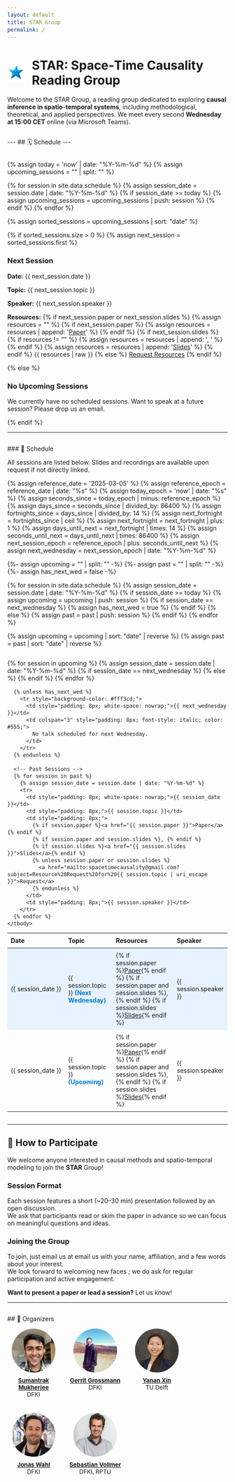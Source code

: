 ```yaml
---
layout: default
title: STAR Group
permalink: /
---
```


<h1 style="display: flex; align-items: center; gap: 0.5em;">
  <img src="/assets/img/STAR.png" alt="STAR Logo" style="height: 1.5em;">
  <span>
    <strong>STAR</strong>: 
    <span class="text-primary">S</span>pace&#8209;<span class="text-primary">T</span>ime 
    C<span class="text-primary">a</span>usality 
    <span class="text-primary">R</span>eading Group
  </span>
</h1>


Welcome to the STAR Group, a reading group dedicated to exploring **causal inference in spatio-temporal systems**, including methodological, theoretical, and applied perspectives. We meet every second **Wednesday at 15:00 CET** online (via Microsoft Teams). 

<div style="margin-top: 2em;"></div>
---
## 🗓️ Schedule
---
<div style="margin-top: 2em;"></div>

{% assign today = 'now' | date: "%Y-%m-%d" %}
{% assign upcoming_sessions = "" | split: "" %}

{% for session in site.data.schedule %}
  {% assign session_date = session.date | date: "%Y-%m-%d" %}
  {% if session_date >= today %}
    {% assign upcoming_sessions = upcoming_sessions | push: session %}
  {% endif %}
{% endfor %}

{% assign sorted_sessions = upcoming_sessions | sort: "date" %}

{% if sorted_sessions.size > 0 %}
  {% assign next_session = sorted_sessions.first %}
  <div class="next-session">
  <h3>Next Session</h3>
  <p><strong>Date:</strong> {{ next_session.date }}</p>
  <p><strong>Topic:</strong> {{ next_session.topic }}</p>
  <p><strong>Speaker:</strong> {{ next_session.speaker }}</p>
  <p><strong>Resources:</strong>
  {% if next_session.paper or next_session.slides %}
    {% assign resources = "" %}
    {% if next_session.paper %}
      {% assign resources = resources | append: '<a href="' | append: next_session.paper | append: '">Paper</a>' %}
    {% endif %}
    {% if next_session.slides %}
      {% if resources != "" %}
        {% assign resources = resources | append: ', ' %}
      {% endif %}
      {% assign resources = resources | append: '<a href="' | append: next_session.slides | append: '">Slides</a>' %}
    {% endif %}
    {{ resources | raw }}
  {% else %}
    <a href="mailto:spacetimecausality@gmail.com?subject=Resource%20Request%20for%20{{ next_session.topic | uri_escape }}">Request Resources</a>
  {% endif %}
</p>
  </div>
{% else %}
  <div class="no-session">
    <h3>No Upcoming Sessions</h3>
    <p>
      We currently have no scheduled sessions. Want to speak at a future session? Please drop us an email.
    </p>
  </div>
{% endif %}

---
<!-- <div style="margin-top: 2em;"></div>
### 🔙 Previous Session

<p>All past sessions are listed below. Slides and recordings are available upon request if not directly linked.</p>

{% assign today = 'now' | date: "%Y-%m-%d" %}
{% assign past_sessions = "" | split: "" %}

{% for session in site.data.schedule %}
  {% assign session_date = session.date | date: "%Y-%m-%d" %}
  {% if session_date < today %}
    {% assign past_sessions = past_sessions | push: session %}
  {% endif %}
{% endfor %}

{% assign sorted_sessions = past_sessions | sort: "date" | reverse %}

<div style="overflow-x:auto; margin-top: 2em;">
  <table style="width: 100%; border-collapse: collapse;">
    <thead>
      <tr>
        <th style="text-align: left; padding: 8px; white-space: nowrap;">Date</th>
        <th style="text-align: left; padding: 8px;">Topic</th>
        <th style="text-align: left; padding: 8px;">Resources</th>
        <th style="text-align: left; padding: 8px;">Speaker</th>
      </tr>
    </thead>
    <tbody>
      {% for session in sorted_sessions %}
        <tr>
          <td style="padding: 8px; white-space: nowrap;">{{ session.date }}</td>
          <td style="padding: 8px;">{{ session.topic }}</td>
          <td style="padding: 8px;">
            {% assign resources = "" %}
            {% if session.paper %}
              {% assign resources = resources | append: '<a href="' | append: session.paper | append: '">Paper</a>' %}
            {% endif %}
            {% if session.slides %}
              {% if resources != "" %}
                {% assign resources = resources | append: ', ' %}
              {% endif %}
              {% assign resources = resources | append: '<a href="' | append: session.slides | append: '">Slides</a>' %}
            {% endif %}
            {% if resources != "" %}
              {{ resources | raw }}
            {% else %}
              <a href="mailto:spacetimecausality@gmail.com?subject=Resource%20Request%20for%20{{ session.topic | uri_escape }}">Request</a>
            {% endif %}
          </td>
          <td style="padding: 8px;">{{ session.speaker }}</td>
        </tr>
      {% endfor %}
    </tbody>
  </table>
</div> -->
<div style="margin-top: 2em;"></div>
### 📅 Schedule

<p>All sessions are listed below. Slides and recordings are available upon request if not directly linked.</p>

{% assign reference_date = '2025-03-05' %}
{% assign reference_epoch = reference_date | date: "%s" %}
{% assign today_epoch = 'now' | date: "%s" %}
{% assign seconds_since = today_epoch | minus: reference_epoch %}
{% assign days_since = seconds_since | divided_by: 86400 %}
{% assign fortnights_since = days_since | divided_by: 14 %}
{% assign next_fortnight = fortnights_since | ceil %}
{% assign next_fortnight = next_fortnight | plus: 1 %}
{% assign days_until_next = next_fortnight | times: 14 %}
{% assign seconds_until_next = days_until_next | times: 86400 %}
{% assign next_session_epoch = reference_epoch | plus: seconds_until_next %}
{% assign next_wednesday = next_session_epoch | date: "%Y-%m-%d" %}


{%- assign upcoming = "" | split: "" -%}
{%- assign past = "" | split: "" -%}
{%- assign has_next_wed = false -%}

{% for session in site.data.schedule %}
  {% assign session_date = session.date | date: "%Y-%m-%d" %}
  {% if session_date >= today %}
    {% assign upcoming = upcoming | push: session %}
    {% if session_date == next_wednesday %}
      {% assign has_next_wed = true %}
    {% endif %}
  {% else %}
    {% assign past = past | push: session %}
  {% endif %}
{% endfor %}

{% assign upcoming = upcoming | sort: "date" | reverse %}
{% assign past = past | sort: "date" | reverse %}

<div style="overflow-x:auto; margin-top: 2em;">
  <table style="width: 100%; border-collapse: collapse;">
    <thead>
      <tr>
        <th style="text-align: left; padding: 8px;">Date</th>
        <th style="text-align: left; padding: 8px;">Topic</th>
        <th style="text-align: left; padding: 8px;">Resources</th>
        <th style="text-align: left; padding: 8px;">Speaker</th>
      </tr>
    </thead>
    <tbody>
      <!-- Upcoming Sessions -->
      {% for session in upcoming %}
        {% assign session_date = session.date | date: "%Y-%m-%d" %}
        {% if session_date == next_wednesday %}
          <!-- Inject Highlighted Next Wednesday Row -->
          <tr style="background-color: #e6f2ff;">
            <td style="padding: 8px; white-space: nowrap;">{{ session_date }}</td>
            <td style="padding: 8px;">
              {{ session.topic }}
              <span style="color: #007acc; font-weight: bold;">(Next Wednesday)</span>
            </td>
            <td style="padding: 8px;">
              {% if session.paper %}<a href="{{ session.paper }}">Paper</a>{% endif %}
              {% if session.paper and session.slides %}, {% endif %}
              {% if session.slides %}<a href="{{ session.slides }}">Slides</a>{% endif %}
            </td>
            <td style="padding: 8px;">{{ session.speaker }}</td>
          </tr>
        {% else %}
          <tr>
            <td style="padding: 8px; white-space: nowrap;">{{ session_date }}</td>
            <td style="padding: 8px;">
              {{ session.topic }}
              <span style="color: #007acc; font-weight: bold;">(Upcoming)</span>
            </td>
            <td style="padding: 8px;">
              {% if session.paper %}<a href="{{ session.paper }}">Paper</a>{% endif %}
              {% if session.paper and session.slides %}, {% endif %}
              {% if session.slides %}<a href="{{ session.slides }}">Slides</a>{% endif %}
            </td>
            <td style="padding: 8px;">{{ session.speaker }}</td>
          </tr>
        {% endif %}
      {% endfor %}

      {% unless has_next_wed %}
        <tr style="background-color: #fff3cd;">
          <td style="padding: 8px; white-space: nowrap;">{{ next_wednesday }}</td>
          <td colspan="3" style="padding: 8px; font-style: italic; color: #555;">
            No talk scheduled for next Wednesday.
          </td>
        </tr>
      {% endunless %}

      <!-- Past Sessions -->
      {% for session in past %}
        {% assign session_date = session.date | date: "%Y-%m-%d" %}
        <tr>
          <td style="padding: 8px; white-space: nowrap;">{{ session_date }}</td>
          <td style="padding: 8px;">{{ session.topic }}</td>
          <td style="padding: 8px;">
            {% if session.paper %}<a href="{{ session.paper }}">Paper</a>{% endif %}
            {% if session.paper and session.slides %}, {% endif %}
            {% if session.slides %}<a href="{{ session.slides }}">Slides</a>{% endif %}
            {% unless session.paper or session.slides %}
              <a href="mailto:spacetimecausality@gmail.com?subject=Resource%20Request%20for%20{{ session.topic | uri_escape }}">Request</a>
            {% endunless %}
          </td>
          <td style="padding: 8px;">{{ session.speaker }}</td>
        </tr>
      {% endfor %}
    </tbody>
  </table>
</div>


<!-- ### Upcoming Planned Sessions


{% assign today = 'now' | date: "%Y-%m-%d" %}
{% assign future_sessions = "" | split: "" %}

{% for session in site.data.schedule %}
  {% assign session_date = session.date | date: "%Y-%m-%d" %}
  {% if session_date >= today %}
    {% assign future_sessions = future_sessions | push: session %}
  {% endif %}
{% endfor %}
---
{% assign sorted_future_sessions = future_sessions | sort: "date" %}

{% if sorted_future_sessions.size > 0 %}
  <div style="overflow-x:auto;">
  <table style="width: 100%; border-collapse: collapse;">
    <thead>
      <tr>
        <th style="text-align: left; padding: 8px; white-space: nowrap;">Date</th>
        <th style="text-align: left; padding: 8px;">Topic</th>
        <th style="text-align: left; padding: 8px;">Paper</th>
        <th style="text-align: left; padding: 8px;">Speaker</th>
      </tr>
    </thead>
    <tbody>
      {% for session in sorted_future_sessions %}
      <tr>
        <td style="padding: 8px; white-space: nowrap;">{{ session.date }}</td>
        <td style="padding: 8px;">{{ session.topic }}</td>
        <td style="padding: 8px;">
          {% if session.paper %}
            <a href="{{ session.paper }}">Paper</a>
          {% else %}
            N/A
          {% endif %}
        </td>
        <td style="padding: 8px;">{{ session.speaker }}</td>
      </tr>
      {% endfor %}
    </tbody>
  </table>
  </div>
{% else %}
  <p><em>No upcoming sessions planned yet.</em></p>
{% endif %} -->
 --- 
<div style="margin-top: 2em;"></div>

## 🙌 How to Participate

We welcome anyone interested in causal methods and spatio-temporal modeling to join the **STAR** Group!

### Session Format

Each session features a short (~20–30 min) presentation followed by an open discussion.  
We ask that participants read or skim the paper in advance so we can focus on meaningful questions and ideas.

### Joining the Group

To join, just email us at <span id="email-link">email us</span> with your name, affiliation, and a few words about your interest.<br>
We look forward to welcoming new faces ; we do ask for regular participation and active engagement.

<script>
  document.addEventListener("DOMContentLoaded", function () {
    const user = "spacetimecausality";
    const domain = "gmail.com";
    const email = `${user}@${domain}`;
    const strong = document.createElement("strong");
    strong.textContent = email;
    document.getElementById("email-link").replaceWith(strong);
  });
</script>


**Want to present a paper or lead a session?** Let us know!

----
<div style="margin-top: 2em;"></div>
## 👥 Organizers

<style>
  .organizers {
    display: flex;
    flex-wrap: wrap;
    gap: 1.5em;
    margin-top: 1em;
  }

  .organizer {
    text-align: center;
    width: 120px;
  }

  .organizer img {
    width: 100px;
    height: 100px;
    object-fit: cover;
    border-radius: 50%;
  }

  .organizer p {
    margin-top: 0.5em;
    font-size: 0.95em;
  }
</style>

<div class="organizers">
  <div class="organizer">
    <a href="https://www.linkedin.com/in/sumantrak/" target="_blank">
      <img src="assets/img/sumantrak2.jpeg" alt="Sumantrak">
    </a>
    <p>
      <strong><a href="https://www.linkedin.com/in/sumantrak/" target="_blank">Sumantrak Mukherjee</a></strong><br/>
      DFKI
    </p>
  </div>
  <div class="organizer">
    <a href="https://gerritgrossmann.de/" target="_blank">
      <img src="assets/img/gerrit.jpg" alt="Gerrit">
    </a>
    <p>
      <strong><a href="https://gerritgrossmann.de/" target="_blank">Gerrit Grossmann</a></strong><br/>
      DFKI
    </p>
  </div>
  <div class="organizer">
    <a href="https://www.linkedin.com/in/yanan-xin-giscientist/" target="_blank">
      <img src="assets/img/yanan.jpeg" alt="Yanan">
    </a>
    <p>
      <strong><a href="https://www.linkedin.com/in/yanan-xin-giscientist/" target="_blank">Yanan Xin</a></strong><br/>
      TU Delft
    </p>
  </div>
  <div class="organizer">
    <a href="https://jonaswahl.com/" target="_blank">
      <img src="assets/img/jonas.jpeg" alt="Jonas">
    </a>
    <p>
      <strong><a href="https://jonaswahl.com/" target="_blank">Jonas Wahl</a></strong><br/>
      DFKI
    </p>
  </div>
  <div class="organizer">
    <a href="https://dsa.dfki.de/author/sebastian-vollmer/" target="_blank">
      <img src="assets/img/sebastian.jpg" alt="Sebastian">
    </a>
    <p>
      <strong><a href="https://dsa.dfki.de/author/sebastian-vollmer/" target="_blank">Sebastian Vollmer</a></strong><br/>
      DFKI, RPTU
    </p>
  </div>
</div>
